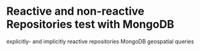# Reactive and non-reactive Repositories test with MongoDB

explicitly- and implicitly reactive repositories
MongoDB geospatial queries